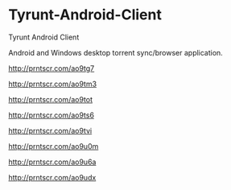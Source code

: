 # Tyrunt-Android-Client
Tyrunt Android Client

Android and Windows desktop torrent sync/browser application.

http://prntscr.com/ao9tg7

http://prntscr.com/ao9tm3

http://prntscr.com/ao9tot

http://prntscr.com/ao9ts6

http://prntscr.com/ao9tvi

http://prntscr.com/ao9u0m

http://prntscr.com/ao9u6a

http://prntscr.com/ao9udx
